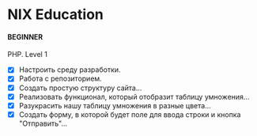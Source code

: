 # NIX Education

#### BEGINNER

PHP. Level 1

- [x] Настроить среду разработки.
- [x] Работа с репозиторием.
- [x] Создать простую структуру сайта...
- [x] Реализовать функционал, который отобразит таблицу умножения...
- [x] Разукрасить нашу таблицу умножения в разные цвета...
- [x] Создать форму, в которой будет поле для ввода строки и кнопка "Отправить"...
